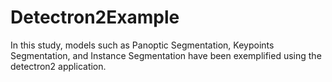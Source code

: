 # Detectron2Example

In this study, models such as Panoptic Segmentation, Keypoints Segmentation, and Instance Segmentation have been exemplified using the detectron2 application.
